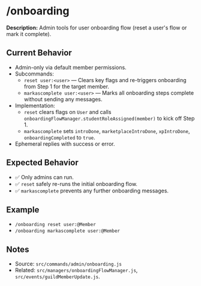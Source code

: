 # /onboarding

**Description:** Admin tools for user onboarding flow (reset a user's flow or mark it complete).

## Current Behavior
- Admin-only via default member permissions.
- Subcommands:
  - `reset user:<user>` — Clears key flags and re-triggers onboarding from Step 1 for the target member.
  - `markascomplete user:<user>` — Marks all onboarding steps complete without sending any messages.
- Implementation:
  - `reset` clears flags on `User` and calls `onboardingFlowManager.studentRoleAssigned(member)` to kick off Step 1.
  - `markascomplete` sets `introDone`, `marketplaceIntroDone`, `xpIntroDone`, `onboardingCompleted` to `true`.
- Ephemeral replies with success or error.

## Expected Behavior
- ✅ Only admins can run.
- ✅ `reset` safely re-runs the initial onboarding flow.
- ✅ `markascomplete` prevents any further onboarding messages.

## Example
- `/onboarding reset user:@Member`
- `/onboarding markascomplete user:@Member`

## Notes
- Source: `src/commands/admin/onboarding.js`
- Related: `src/managers/onboardingFlowManager.js`, `src/events/guildMemberUpdate.js`.
